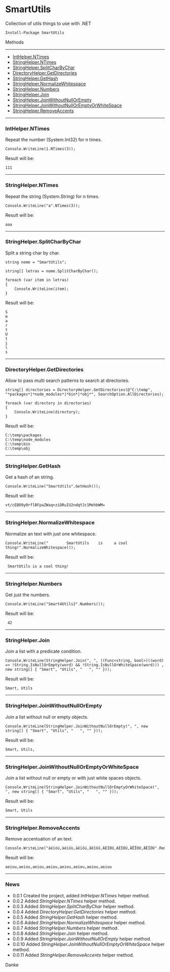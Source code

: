 # SmartUtils  
Collection of utils things to use with .NET  
  
```
Install-Package SmartUtils
```  
  
Methods
  
-------  
  
- [IntHelper.NTimes](#inthelperntimes)  
- [StringHelper.NTimes](#stringhelperntimes)  
- [StringHelper.SplitCharByChar](#stringhelpersplitcharbychar)  
- [DirectoryHelper.GetDirectories](#directoryhelpergetdirectories)  
- [StringHelper.GetHash](#stringhelpergethash)  
- [StringHelper.NormalizeWhitespace](#stringhelpernormalizewhitespace)  
- [StringHelper.Numbers](#stringhelpernumbers)  
- [StringHelper.Join](#stringhelperjoin)  
- [StringHelper.JoinWithoutNullOrEmpty](#stringhelperjoinwithoutnullorempty)  
- [StringHelper.JoinWithoutNullOrEmptyOrWhiteSpace](#stringhelperjoinwithoutnulloremptyorwhitespace)  
- [StringHelper.RemoveAccents](#stringhelperremoveaccents)  
  
---  
### IntHelper.NTimes  

Repeat the number (System.Int32) for n times.   
  
```
Console.WriteLine(1.NTimes(3));
```  
Result will be:
```
111
```
---
  
### StringHelper.NTimes  

Repeat the string (System.String) for n times.   
  
```
Console.WriteLine("a".NTimes(3));
```  
Result will be:
```
aaa
```
---
  
### StringHelper.SplitCharByChar  

Split a string char by char.   
  
```
string nome = "SmartUtils";

string[] letras = nome.SplitCharByChar();

foreach (var item in letras)
{
    Console.WriteLine(item);
}
```  
Result will be:
```
S
m
a
r
t
U
t
i
l
s
```
---
  
### DirectoryHelper.GetDirectories  
  
Allow to pass multi search patterns to search at directories.  
  
```
string[] directories = DirectoryHelper.GetDirectories(@"C:\temp", "*packages*|*node_modules*|*bin*|*obj*", SearchOption.AllDirectories);

foreach (var directory in directories)
{
    Console.WriteLine(directory);
}
```  
Result will be:
```
C:\temp\packages
C:\temp\node_modules
C:\temp\bin
C:\temp\obj
```
---
### StringHelper.GetHash  

Get a hash of an string.   
  
```
Console.WriteLine("SmartUtils".GetHash());
```  
Result will be:
```
vt/cEBO9y0rflBFpaZWaq+ziDRuIU2ndqYJc1MehbWM=
```
---
### StringHelper.NormalizeWhitespace  

Normalize an text with just one whitespace.  
  
```
Console.WriteLine("        SmartUtils    is     a cool        thing!".NormalizeWhitespace());
```  
Result will be:
```
 SmartUtils is a cool thing!
```
---
### StringHelper.Numbers  

Get just the numbers.  
  
```
Console.WriteLine("Smart4Utils2".Numbers());
```  
Result will be:
```
 42
```
---
### StringHelper.Join  

Join a list with a predicate condition.  
  
```
Console.WriteLine(StringHelper.Join(", ", ((Func<string, bool>)((word) => !String.IsNullOrEmpty(word) && !String.IsNullOrWhiteSpace(word))) , new string[] { "Smart", "Utils", "   ", "" }));
```  
Result will be:
```
Smart, Utils
```
---
### StringHelper.JoinWithoutNullOrEmpty  

Join a list without null or empty objects.  
  
```
Console.WriteLine(StringHelper.JoinWithoutNullOrEmpty(", ", new string[] { "Smart", "Utils", "   ", "" }));
```  
Result will be:
```
Smart, Utils,
```
---
### StringHelper.JoinWithoutNullOrEmptyOrWhiteSpace  

Join a list without null or empty or with just white spaces objects.  
  
```
Console.WriteLine(StringHelper.JoinWithoutNullOrEmptyOrWhiteSpace(", ", new string[] { "Smart", "Utils", "   ", "" }));
```  
Result will be:
```
Smart, Utils
```
---
### StringHelper.RemoveAccents  

Remove accentuation of an text.  
  
```
Console.WriteLine("áéíóú,àèìòù,äëïöü,âêîôû,ÁÉÍÓÚ,ÀÈÌÒÙ,ÄËÏÖÜ,ÂÊÎÔÛ".RemoveAccents());
```  
Result will be:
```
aeiou,aeiou,aeiou,aeiou,aeiou,aeiou,aeiou,aeiou
```
---
  
### News  
    
- 0.0.1 Created the project, added *IntHelper.NTimes* helper method.
- 0.0.2 Added *StringHelper.NTimes* helper method.  
- 0.0.3 Added *StringHelper.SplitCharByChar* helper method.  
- 0.0.4 Added *DirectoryHelper.GetDirectories* helper method.  
- 0.0.5 Added *StringHelper.GetHash* helper method.  
- 0.0.6 Added *StringHelper.NormalizeWhitespace* helper method.  
- 0.0.7 Added *StringHelper.Numbers* helper method.  
- 0.0.8 Added *StringHelper.Join* helper method.
- 0.0.9 Added *StringHelper.JoinWithoutNullOrEmpty* helper method.    
- 0.0.10 Added *StringHelper.JoinWithoutNullOrEmptyOrWhiteSpace* helper method.  
- 0.0.11 Added *StringHelper.RemoveAccents* helper method.  
  
Danke  
  